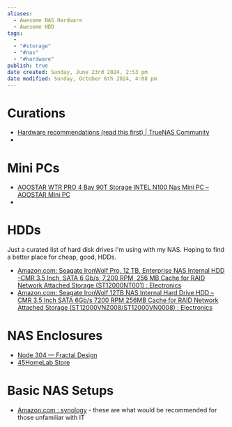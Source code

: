 ```yaml
---
aliases:
  - Awesome NAS Hardware
  - Awesome HDD
tags:
  - 
  - "#storage"
  - "#nas"
  - "#hardware"
publish: true
date created: Sunday, June 23rd 2024, 2:53 pm
date modified: Sunday, October 6th 2024, 4:08 pm
---
```


# Curations

- [Hardware recommendations (read this first) | TrueNAS Community](https://www.truenas.com/community/threads/hardware-recommendations-read-this-first.23069/)
- 

# Mini PCs

- [AOOSTAR WTR PRO 4 Bay 90T Storage INTEL N100 Nas Mini PC – AOOSTAR Mini PC](https://aoostar.com/products/aoostar-n9e-intel-n100-mini-pc4c-4t-up-to-3-4ghz-with-w11-home-8-16gb-ddr4-3200mhz-ram-256-512gb-m-2-2280-nvme-ssd)
- 

# HDDs

Just a curated list of hard disk drives I'm using with my NAS.  Hoping to find a better place for cheap, good, HDDs.

- [Amazon.com: Seagate IronWolf Pro, 12 TB, Enterprise NAS Internal HDD –CMR 3.5 Inch, SATA 6 Gb/s, 7,200 RPM, 256 MB Cache for RAID Network Attached Storage (ST12000NT001) : Electronics](https://www.amazon.com/dp/B0B94KSFTH/ref=twister_B0CZJDKFR1?_encoding=UTF8&th=1)
- [Amazon.com: Seagate IronWolf 12TB NAS Internal Hard Drive HDD – CMR 3.5 Inch SATA 6Gb/s 7200 RPM 256MB Cache for RAID Network Attached Storage (ST12000VNZ008/ST12000VN0008) : Electronics](https://www.amazon.com/dp/B084ZTSMWF?th=1) 

# NAS Enclosures

- [Node 304 — Fractal Design](https://www.fractal-design.com/products/cases/node/node-304/black/) 
- [45HomeLab Store](https://store.45homelab.com/#enterprise-drives-hdds) 

# Basic NAS Setups

- [Amazon.com : synology](https://www.amazon.com/synology/s?k=synology) - these are what would be recommended for those unfamiliar with IT